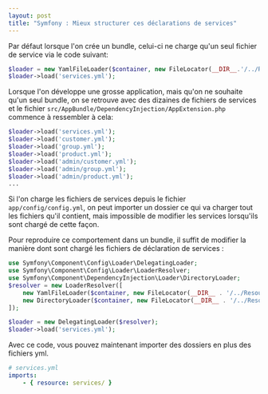 ```yaml
---
layout: post
title: "Symfony : Mieux structurer ces déclarations de services"
---
```


Par défaut lorsque l'on crée un bundle, celui-ci ne charge qu'un seul fichier de service via le code suivant:

```php
$loader = new YamlFileLoader($container, new FileLocator(__DIR__.'/../Resources/config'));
$loader->load('services.yml');
```

Lorsque l'on développe une grosse application, mais qu'on ne souhaite qu'un seul bundle, on se retrouve avec des dizaines de fichiers de services et le fichier `src/AppBundle/DependencyInjection/AppExtension.php` commence à ressembler à cela:

```php
$loader->load('services.yml');
$loader->load('customer.yml');
$loader->load('group.yml');
$loader->load('product.yml');
$loader->load('admin/customer.yml');
$loader->load('admin/group.yml');
$loader->load('admin/product.yml');
...

```

Si l'on charge les fichiers de services depuis le fichier `app/config/config.yml`, on peut importer un dossier ce qui va charger tout les fichiers qu'il contient, mais impossible de modifier les services lorsqu'ils sont chargé de cette façon.

Pour reproduire ce comportement dans un bundle, il suffit de modifier la manière dont sont chargé les fichiers de déclaration de services :

```php
use Symfony\Component\Config\Loader\DelegatingLoader;
use Symfony\Component\Config\Loader\LoaderResolver;
use Symfony\Component\DependencyInjection\Loader\DirectoryLoader;
$resolver = new LoaderResolver([
    new YamlFileLoader($container, new FileLocator(__DIR__ . '/../Resources/config')),
    new DirectoryLoader($container, new FileLocator(__DIR__ . '/../Resources/config')),
]);

$loader = new DelegatingLoader($resolver);
$loader->load('services.yml');
```

Avec ce code, vous pouvez maintenant importer des dossiers en plus des fichiers yml.

```yml
# services.yml
imports:
    - { resource: services/ }
```
